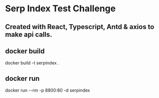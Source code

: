 # Serp Index Test Challenge

## Created with React, Typescript, Antd & axios to make api calls.

## docker build
docker build -t serpindex .

## docker run
docker run --rm -p 8800:80 -d serpindex